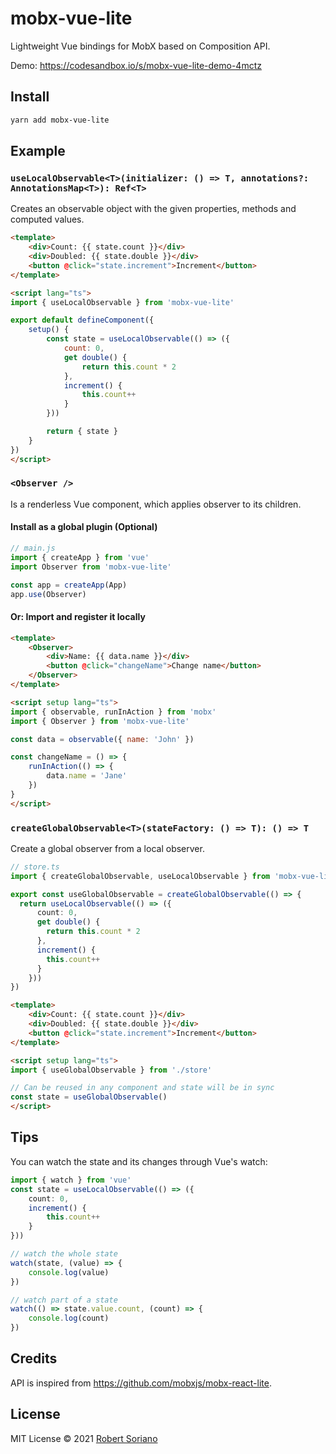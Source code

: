 # mobx-vue-lite

Lightweight Vue bindings for MobX based on Composition API.

Demo: https://codesandbox.io/s/mobx-vue-lite-demo-4mctz

## Install

```sh
yarn add mobx-vue-lite
```

## Example

### **`useLocalObservable<T>(initializer: () => T, annotations?: AnnotationsMap<T>): Ref<T>`**

Creates an observable object with the given properties, methods and computed values.

```html
<template>
    <div>Count: {{ state.count }}</div>
    <div>Doubled: {{ state.double }}</div>
    <button @click="state.increment">Increment</button>
</template>

<script lang="ts">
import { useLocalObservable } from 'mobx-vue-lite'

export default defineComponent({
    setup() {
        const state = useLocalObservable(() => ({
            count: 0,
            get double() {
                return this.count * 2
            },
            increment() {
                this.count++
            }
        }))

        return { state }
    }
})
</script>
```

### **`<Observer />`**

Is a renderless Vue component, which applies observer to its children.

#### Install as a global plugin (Optional)

```ts
// main.js
import { createApp } from 'vue'
import Observer from 'mobx-vue-lite'

const app = createApp(App)
app.use(Observer)
```

#### Or: Import and register it locally

```html
<template>
    <Observer>
        <div>Name: {{ data.name }}</div>
        <button @click="changeName">Change name</button>
    </Observer>
</template>

<script setup lang="ts">
import { observable, runInAction } from 'mobx'
import { Observer } from 'mobx-vue-lite'

const data = observable({ name: 'John' })

const changeName = () => {
    runInAction(() => {
        data.name = 'Jane'
    })
}
</script>
```

### **`createGlobalObservable<T>(stateFactory: () => T): () => T`**

Create a global observer from a local observer.

```ts
// store.ts
import { createGlobalObservable, useLocalObservable } from 'mobx-vue-lite'

export const useGlobalObservable = createGlobalObservable(() => {
  return useLocalObservable(() => ({
      count: 0,
      get double() {
        return this.count * 2
      },
      increment() {
        this.count++
      }
    }))
})
```

```html
<template>
    <div>Count: {{ state.count }}</div>
    <div>Doubled: {{ state.double }}</div>
    <button @click="state.increment">Increment</button>
</template>

<script setup lang="ts">
import { useGlobalObservable } from './store'

// Can be reused in any component and state will be in sync
const state = useGlobalObservable()
</script>
```

## Tips

You can watch the state and its changes through Vue's watch:

```ts
import { watch } from 'vue'
const state = useLocalObservable(() => ({
    count: 0,
    increment() {
        this.count++
    }
}))

// watch the whole state
watch(state, (value) => {
    console.log(value)
})

// watch part of a state
watch(() => state.value.count, (count) => {
    console.log(count)
})
```

## Credits

API is inspired from https://github.com/mobxjs/mobx-react-lite.

## License

MIT License © 2021 [Robert Soriano](https://github.com/wobsoriano)

